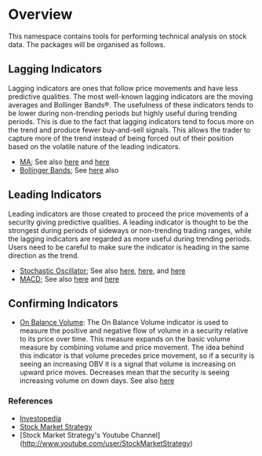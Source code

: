
# Overview

This namespace contains tools for performing technical analysis on stock data. The packages will be organised as follows.


## Lagging Indicators

Lagging indicators are ones that follow price movements and have less predictive qualities. The most well-known lagging indicators are the moving averages and Bollinger Bands®. The usefulness of these indicators tends to be lower during non-trending periods but highly useful during trending periods. This is due to the fact that lagging indicators tend to focus more on the trend and produce fewer buy-and-sell signals. This allows the trader to capture more of the trend instead of being forced out of their position based on the volatile nature of the leading indicators.

- [MA](http://www.stock-market-strategy.com/education/technical-analysis/moving-averages-ma); See also [here](http://www.youtube.com/watch?v=L3EzXzofRtI) and [here](http://www.youtube.com/watch?v=zRD9Ob9yCvs)
- [Bollinger Bands](http://www.stock-market-strategy.com/education/technical-analysis/bollinger-bands/); See [here](http://www.stock-market-strategy.com/education/technical-analysis/bollinger-bands/) also

## Leading Indicators

Leading indicators are those created to proceed the price movements of a security giving predictive qualities. A leading indicator is thought to be the strongest during periods of sideways or non-trending trading ranges, while the lagging indicators are regarded as more useful during trending periods. Users need to be careful to make sure the indicator is heading in the same direction as the trend.

- [Stochastic Oscillator](http://www.stock-market-strategy.com/education/technical-analysis/stochastic); See also [here](http://www.youtube.com/watch?v=1TBZlB2xKUE), [here](http://www.youtube.com/watch?v=88n-a3rUmJQ), and [here](http://stockcharts.com/school/doku.php?id=chart_school:technical_indicators:stochastic_oscillator)
- [MACD](http://www.stock-market-strategy.com/education/technical-analysis/moving-average-convergence-divergence-macd/); See also [here](http://www.youtube.com/watch?v=L-cB_zZcpks) and [here](http://www.youtube.com/watch?v=UfQtU4Vl4JQ)


## Confirming Indicators

- [On Balance Volume](http://www.investopedia.com/university/indicator_oscillator/ind_osc2.asp): The On Balance Volume indicator is used to measure the positive and negative flow of volume in a security relative to its price over time. This measure expands on the basic volume measure by combining volume and price movement. The idea behind this indicator is that volume precedes price movement, so if a security is seeing an increasing OBV it is a signal that volume is increasing on upward price moves. Decreases mean that the security is seeing increasing volume on down days. See also [here](http://stockcharts.com/school/doku.php?id=chart_school:technical_indicators:on_balance_volume)


### References

- [Investopedia](http://www.investopedia.com)
- [Stock Market Strategy](http://www.stock-market-strategy.com)
- [Stock Market Strategy's Youtube Channel] (http://www.youtube.com/user/StockMarketStrategy)
